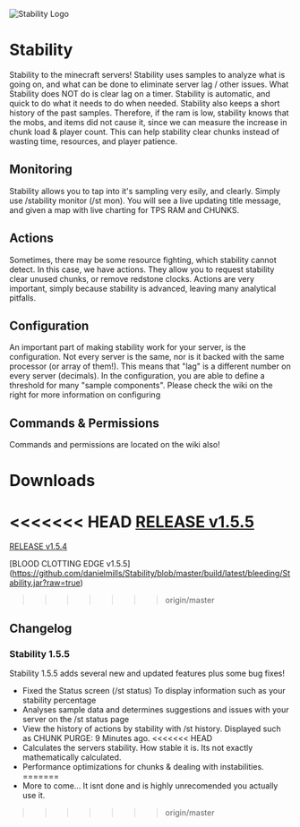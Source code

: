 ![Stability Logo](https://raw.githubusercontent.com/danielmills/Stability/master/build/stability.png)

# Stability
Stability to the minecraft servers! Stability uses samples to analyze what is going on, and what can be done to eliminate server lag / other issues. What Stability does NOT do is clear lag on a timer. Stability is automatic, and quick to do what it needs to do when needed. Stability also keeps a short history of the past samples. Therefore, if the ram is low, stability knows that the mobs, and items did not cause it, since we can measure the increase in chunk load & player count. This can help stability clear chunks instead of wasting time, resources, and player patience.

## Monitoring
Stability allows you to tap into it's sampling very esily, and clearly. Simply use /stability monitor (/st mon). You will see a live updating title message, and given a map with live charting for TPS RAM and CHUNKS.

## Actions
Sometimes, there may be some resource fighting, which stability cannot detect. In this case, we have actions. They allow you to request stability clear unused chunks, or remove redstone clocks. Actions are very important, simply because stability is advanced, leaving many analytical pitfalls.

## Configuration
An important part of making stability work for your server, is the configuration. Not every server is the same, nor is it backed with the same processor (or array of them!). This means that "lag" is a different number on every server (decimals). In the configuration, you are able to define a threshold for many "sample components". Please check the wiki on the right for more information on configuring

## Commands & Permissions
Commands and permissions are located on the wiki also!

# Downloads
<<<<<<< HEAD
[RELEASE v1.5.5](https://github.com/danielmills/Stability/blob/master/build/latest/release/Stability.jar?raw=true)
=======
[RELEASE v1.5.4](https://github.com/danielmills/Stability/blob/master/build/latest/release/Stability.jar?raw=true)

[BLOOD CLOTTING EDGE v1.5.5] (https://github.com/danielmills/Stability/blob/master/build/latest/bleeding/Stability.jar?raw=true)
>>>>>>> origin/master

## Changelog

### Stability 1.5.5
Stability 1.5.5 adds several new and updated features plus some bug fixes!
* Fixed the Status screen (/st status) To display information such as your stability percentage
* Analyses sample data and determines suggestions and issues with your server on the /st status page
* View the history of actions by stability with /st history. Displayed such as CHUNK PURGE: 9 Minutes ago.
<<<<<<< HEAD
* Calculates the servers stability. How stable it is. Its not exactly mathematically calculated.
* Performance optimizations for chunks & dealing with instabilities.
=======
* More to come... It isnt done and is highly unrecomended you actually use it.
>>>>>>> origin/master
